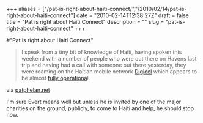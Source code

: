 +++
aliases = ["/pat-is-right-about-haiti-connect/","/2010/02/14/pat-is-right-about-haiti-connect"]
date = "2010-02-14T12:38:27Z"
draft = false
title = "Pat is right about Haiti Connect"
description = ""
slug = "pat-is-right-about-haiti-connect"
+++

#"Pat is right about Haiti Connect"


 <div class="posterous_bookmarklet_entry">
 <blockquote class="posterous_long_quote">I speak from a tiny bit of knowledge of Haiti, having spoken this weekend with a number of people who were out there on Havens last trip and having had a call with someone out there yesterday, they were roaming on the Haitian mobile network <a href="http://www.digicelhaiti.com/">Digicel</a> which appears to be almost <a href="http://latinamerica.tmcnet.com/topics/othercountries/articles/73840-digicel-has-92-cell-sites-back-air-haiti.htm">fully operationa</a>l.</blockquote>

<div class="posterous_quote_citation">via <a href="http://patphelan.net/why-i-dont-agree-with-haiti-connect/">patphelan.net</a></div>
 <p>I'm sure Evert means well but unless he is invited by one of the major charities on the ground, publicly, to come to Haiti and help, he should stop now.</p></div>
 
